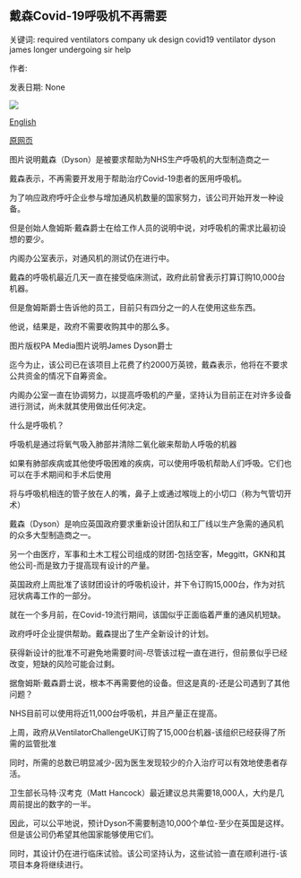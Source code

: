 ## 戴森Covid-19呼吸机不再需要

关键词: required ventilators company uk design covid19 ventilator dyson james longer undergoing sir help

作者: 

发表日期: None

![](https://ichef.bbci.co.uk/news/1024/branded_news/B074/production/_111927154_dyson2.png)

[English](Dyson%20Covid-19%20ventilators%20are%20%27no%20longer%20required%27.md)

[原网页](https://www.bbc.com/news/business-52409359)

图片说明戴森（Dyson）是被要求帮助为NHS生产呼吸机的大型制造商之一

戴森表示，不再需要开发用于帮助治疗Covid-19患者的医用呼吸机。

为了响应政府呼吁企业参与增加通风机数量的国家努力，该公司开始开发一种设备。

但是创始人詹姆斯·戴森爵士在给工作人员的说明中说，对呼吸机的需求比最初设想的要少。

内阁办公室表示，对通风机的测试仍在进行中。

戴森的呼吸机最近几天一直在接受临床测试，政府此前曾表示打算订购10,000台机器。

但是詹姆斯爵士告诉他的员工，目前只有四分之一的人在使用这些东西。

他说，结果是，政府不需要收购其中的那么多。

图片版权PA Media图片说明James Dyson爵士

迄今为止，该公司已在该项目上花费了约2000万英镑，戴森表示，他将在不要求公共资金的情况下自筹资金。

内阁办公室一直在协调努力，以提高呼吸机的产量，坚持认为目前正在对许多设备进行测试，尚未就其使用做出任何决定。

什么是呼吸机？

呼吸机是通过将氧气吸入肺部并清除二氧化碳来帮助人呼吸的机器

如果有肺部疾病或其他使呼吸困难的疾病，可以使用呼吸机帮助人们呼吸。它们也可以在手术期间和手术后使用

将与呼吸机相连的管子放在人的嘴，鼻子上或通过喉咙上的小切口（称为气管切开术）

戴森（Dyson）是响应英国政府要求重新设计团队和工厂线以生产急需的通风机的众多大型制造商之一。

另一个由医疗，军事和土木工程公司组成的财团-包括空客，Meggitt，GKN和其他公司-而是致力于提高现有设计的产量。

英国政府上周批准了该财团设计的呼吸机设计，并下令订购15,000台，作为对抗冠状病毒工作的一部分。

就在一个多月前，在Covid-19流行期间，该国似乎正面临着严重的通风机短缺。

政府呼吁企业提供帮助。戴森提出了生产全新设计的计划。

获得新设计的批准不可避免地需要时间-尽管该过程一直在进行，但前景似乎已经改变，短缺的风险可能会过剩。

据詹姆斯·戴森爵士说，根本不再需要他的设备。但这是真的-还是公司遇到了其他问题？

NHS目前可以使用将近11,000台呼吸机，并且产量正在提高。

上周，政府从VentilatorChallengeUK订购了15,000台机器-该组织已经获得了所需的监管批准

同时，所需的总数已明显减少-因为医生发现较少的介入治疗可以有效地使患者存活。

卫生部长马特·汉考克（Matt Hancock）最近建议总共需要18,000人，大约是几周前提出的数字的一半。

因此，可以公平地说，预计Dyson不需要制造10,000个单位-至少在英国是这样。但是该公司仍希望其他国家能够使用它们。

同时，其设计仍在进行临床试验。该公司坚持认为，这些试验一直在顺利进行-该项目本身将继续进行。